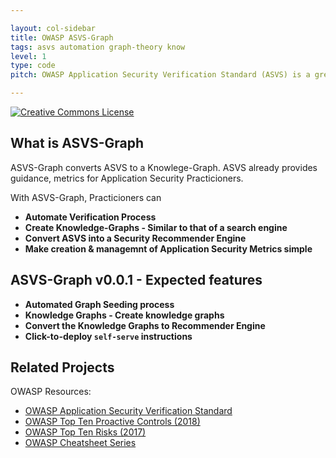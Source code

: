 ```yaml
---

layout: col-sidebar
title: OWASP ASVS-Graph
tags: asvs automation graph-theory know
level: 1
type: code
pitch: OWASP Application Security Verification Standard (ASVS) is a great knowledgebase. This greatly helps organizations by providing guidance as well as in generating Application Security Metrics. With OWASP ASVS-Grah, ASVS is converted to a knowledge-graph. All the 

---
```

[![Creative Commons License](https://licensebuttons.net/l/by-sa/4.0/88x31.png)](https://creativecommons.org/licenses/by-sa/4.0/ "CC BY-SA 4.0")

## What is ASVS-Graph
ASVS-Graph converts ASVS to a Knowlege-Graph. ASVS already provides guidance, metrics for Application Security Practicioners. 

With ASVS-Graph, Practicioners can

* **Automate Verification Process**
* **Create Knowledge-Graphs - Similar to that of a search engine**
* **Convert ASVS into a Security Recommender Engine**
* **Make creation & managemnt of Application Security Metrics simple**


## ASVS-Graph v0.0.1 - Expected features

* **Automated Graph Seeding process**
* **Knowledge Graphs - Create knowledge graphs**
* **Convert the Knowledge Graphs to Recommender Engine**
* **Click-to-deploy `self-serve` instructions**


## Related Projects

OWASP Resources:
* [OWASP Application Security Verification Standard](https://github.com/OWASP/ASVS)
* [OWASP Top Ten Proactive Controls (2018)](https://www.owasp.org/index.php/OWASP_Proactive_Controls)
* [OWASP Top Ten Risks (2017)](http://www.owasp.org/index.php/Category:OWASP_Top_Ten_Project)
* [OWASP Cheatsheet Series](https://www.owasp.org/index.php/OWASP_Cheat_Sheet_Series)
